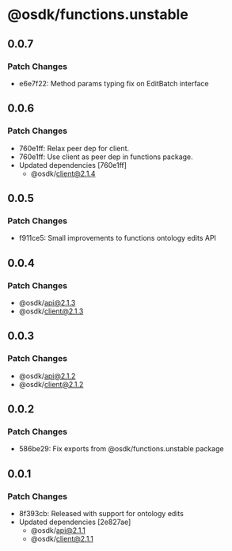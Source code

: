 # @osdk/functions.unstable

## 0.0.7

### Patch Changes

- e6e7f22: Method params typing fix on EditBatch interface

## 0.0.6

### Patch Changes

- 760e1ff: Relax peer dep for client.
- 760e1ff: Use client as peer dep in functions package.
- Updated dependencies [760e1ff]
  - @osdk/client@2.1.4

## 0.0.5

### Patch Changes

- f911ce5: Small improvements to functions ontology edits API

## 0.0.4

### Patch Changes

- @osdk/api@2.1.3
- @osdk/client@2.1.3

## 0.0.3

### Patch Changes

- @osdk/api@2.1.2
- @osdk/client@2.1.2

## 0.0.2

### Patch Changes

- 586be29: Fix exports from @osdk/functions.unstable package

## 0.0.1

### Patch Changes

- 8f393cb: Released with support for ontology edits
- Updated dependencies [2e827ae]
  - @osdk/api@2.1.1
  - @osdk/client@2.1.1
